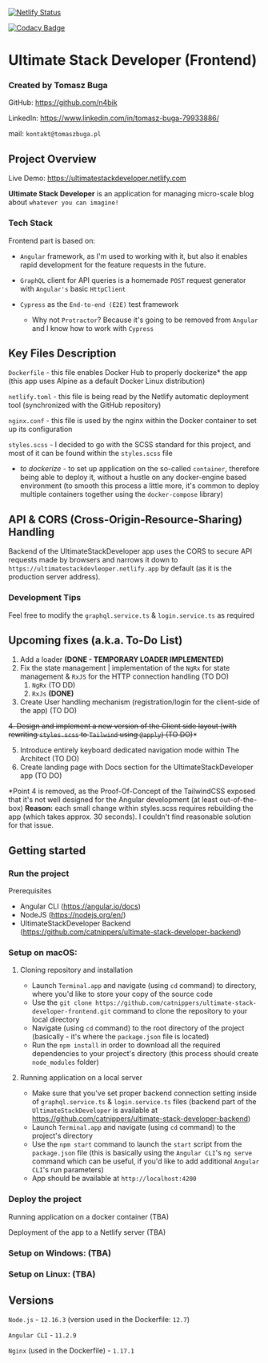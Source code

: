 [![Netlify Status](https://api.netlify.com/api/v1/badges/0526f760-0147-499b-b277-9d3c6b2fd32d/deploy-status)](https://app.netlify.com/sites/ultimatestackdeveloper/deploys)

[![Codacy Badge](https://app.codacy.com/project/badge/Grade/54834520d4ca4d8c8eb31083b10bcc23)](https://www.codacy.com/gh/catnippers/ultimate-stack-developer-frontend/dashboard?utm_source=github.com&amp;utm_medium=referral&amp;utm_content=catnippers/ultimate-stack-developer-frontend&amp;utm_campaign=Badge_Grade)

# Ultimate Stack Developer (Frontend)
### Created by Tomasz Buga

GitHub: https://github.com/n4bik

LinkedIn: https://www.linkedin.com/in/tomasz-buga-79933886/

mail: `kontakt@tomaszbuga.pl`

## Project Overview
Live Demo: https://ultimatestackdeveloper.netlify.com

**Ultimate Stack Developer** is an application for managing micro-scale blog about `whatever you can imagine!`

### Tech Stack
Frontend part is based on:
- `Angular` framework, as I'm used to working with it, but also it
  enables rapid development for the feature requests in the future.

- `GraphQL` client for API queries is a homemade `POST` request generator with `Angular's` basic `HttpClient`

- `Cypress` as the `End-to-end (E2E)` test framework
    - Why not `Protractor`? Because it's going to be removed from `Angular` and I know how to work with `Cypress`

## Key Files Description
`Dockerfile` - this file enables Docker Hub to properly dockerize* the app
(this app uses Alpine as a default Docker Linux distribution)

`netlify.toml` - this file is being read by the Netlify automatic deployment tool
(synchronized with the GitHub repository)

`nginx.conf` - this file is used by the nginx within the Docker container to set up
its configuration

`styles.scss` - I decided to go with the SCSS standard for this project, and most of it
can be found within the `styles.scss` file

* *to dockerize* - to set up application on the so-called `container`, therefore being able to deploy it, without a
  hustle on any docker-engine based environment (to smooth this process a little more, it's common to deploy
  multiple containers together using the `docker-compose` library)

## API & CORS (Cross-Origin-Resource-Sharing) Handling

Backend of the UltimateStackDeveloper app uses the CORS to secure API requests made by browsers and narrows it down
to `https://ultimatestackdevleoper.netlify.app` by default (as it is the production server address).

### Development Tips
Feel free to modify the `graphql.service.ts` & `login.service.ts` as required

## Upcoming fixes (a.k.a. To-Do List)
1. Add a loader **(DONE - TEMPORARY LOADER IMPLEMENTED)**
2. Fix the state management | implementation of the `NgRx` for state
   management & `RxJS` for the HTTP connection handling (TO DO)
    1. `NgRx` (TO DD)
    2. `RxJs` **(DONE)**
3. Create User handling mechanism (registration/login for the client-side of the app) (TO DO)

~~4. Design and implement a new version of the Client side layout (with rewriting `styles.scss` to `Tailwind` using `@apply`) (TO DO)~~*

5. Introduce entirely keyboard dedicated navigation mode within The Architect (TO DO)
6. Create landing page with Docs section for the UltimateStackDeveloper app (TO DO)

*Point 4 is removed, as the Proof-Of-Concept of the TailwindCSS exposed that it's not well designed for the Angular development (at least out-of-the-box) **Reason:** each small change within styles.scss requires rebuilding the app (which takes approx. 30 seconds). I couldn't find reasonable solution for that issue.

## Getting started
### Run the project
Prerequisites
  - Angular CLI (https://angular.io/docs)
  - NodeJS (https://nodejs.org/en/)
  - UltimateStackDeveloper Backend (https://github.com/catnippers/ultimate-stack-developer-backend)

### Setup on macOS:

1. Cloning repository and installation
    - Launch `Terminal.app` and navigate (using `cd` command) to directory, where you'd like to store your copy of the source code
    - Use the `git clone https://github.com/catnippers/ultimate-stack-developer-frontend.git` command to clone the repository to your local directory
    - Navigate (using `cd` command) to the root directory of the project (basically - it's where the `package.json` file is located)
    - Run the `npm install` in order to download all the required dependencies to your project's directory (this process should create `node_modules` folder)

2. Running application on a local server
    - Make sure that you've set proper backend connection setting inside of `graphql.service.ts` & `login.service.ts` files (backend part of the `UltimateStackDeveloper` is available at https://github.com/catnippers/ultimate-stack-developer-backend)
    - Launch `Terminal.app` and navigate (using `cd` command) to the project's directory
    - Use the `npm start` command to launch the `start` script from the `package.json` file (this is basically using the `Angular CLI`'s `ng serve` command which can be useful, if you'd like to add additional `Angular CLI`'s run parameters)
    - App should be available at `http://localhost:4200`

### Deploy the project
Running application on a docker container (TBA)

Deployment of the app to a Netlify server (TBA)

### Setup on Windows: (TBA)
### Setup on Linux: (TBA)
## Versions
`Node.js` - `12.16.3` (version used in the Dockerfile: `12.7`)

`Angular CLI` - `11.2.9`

`Nginx` (used in the Dockerfile) - `1.17.1`




